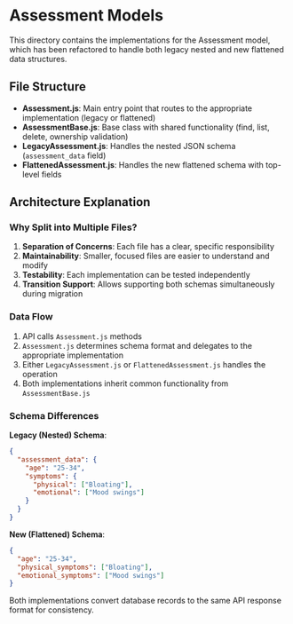 # Assessment Models

This directory contains the implementations for the Assessment model, which has been refactored to handle both legacy nested and new flattened data structures.

## File Structure

- **Assessment.js**: Main entry point that routes to the appropriate implementation (legacy or flattened)
- **AssessmentBase.js**: Base class with shared functionality (find, list, delete, ownership validation) 
- **LegacyAssessment.js**: Handles the nested JSON schema (`assessment_data` field)
- **FlattenedAssessment.js**: Handles the new flattened schema with top-level fields

## Architecture Explanation

### Why Split into Multiple Files?

1. **Separation of Concerns**: Each file has a clear, specific responsibility
2. **Maintainability**: Smaller, focused files are easier to understand and modify
3. **Testability**: Each implementation can be tested independently
4. **Transition Support**: Allows supporting both schemas simultaneously during migration

### Data Flow

1. API calls `Assessment.js` methods
2. `Assessment.js` determines schema format and delegates to the appropriate implementation
3. Either `LegacyAssessment.js` or `FlattenedAssessment.js` handles the operation
4. Both implementations inherit common functionality from `AssessmentBase.js`

### Schema Differences

**Legacy (Nested) Schema**:
```json
{
  "assessment_data": {
    "age": "25-34",
    "symptoms": {
      "physical": ["Bloating"],
      "emotional": ["Mood swings"]
    }
  }
}
```

**New (Flattened) Schema**:
```json
{
  "age": "25-34",
  "physical_symptoms": ["Bloating"],
  "emotional_symptoms": ["Mood swings"]
}
```

Both implementations convert database records to the same API response format for consistency.
